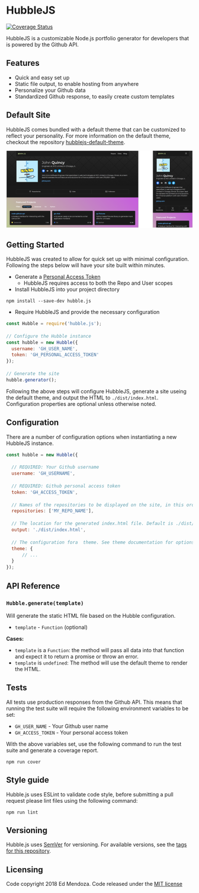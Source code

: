 # HubbleJS
[![Coverage Status](https://coveralls.io/repos/github/Polyneue/hubblejs/badge.svg?branch=master)](https://coveralls.io/github/Polyneue/hubblejs?branch=master)

HubbleJS is a customizable Node.js portfolio generator for developers that is powered by the Github API. 

## Features

* Quick and easy set up
* Static file output, to enable hosting from anywhere
* Personalize your Github data
* Standardized Github response, to easily create custom templates

## Default Site

HubbleJS comes bundled with a default theme that can be customized to reflect your personality. For more information on the default theme, checkout the repository [hubblejs-default-theme](https://github.com/Polyneue/hubblejs-default-theme).

![HubbleJS Default Theme - Dark](https://raw.githubusercontent.com/Polyneue/hubblejs-default-theme/master/examples/images/hubblejs-default-theme-dark-example-1.png)

## Getting Started

HubbleJS was created to allow for quick set up with minimal configuration. Following the steps below will have your site built within minutes.

* Generate a [Personal Access Token](https://github.com/settings/tokens)
    * HubbleJS requires access to both the Repo and User scopes
* Install HubbleJS into your project directory

```shell
npm install --save-dev hubble.js
```

* Require HubbleJS and provide the necessary configuration

```javascript
const Hubble = require('hubble.js');

// Configure the Hubble instance
const hubble = new Hubble({
  username: 'GH_USER_NAME',
  token: 'GH_PERSONAL_ACCESS_TOKEN'
});

// Generate the site
hubble.generator();
```

Following the above steps will configure HubbleJS, generate a site useing the default theme, and output the HTML to `./dist/index.html`. Configuration properties are optional unless otherwise noted.

## Configuration

There are a number of configuration options when instantiating a new HubbleJS instance.

```javascript
const hubble = new Hubble({
  
  // REQUIRED: Your Github username
  username: 'GH_USERNAME',

  // REQUIRED: Github personal access token
  token: 'GH_ACCESS_TOKEN',

  // Names of the repositories to be displayed on the site, in this order. Default is All.
  repositories: ['MY_REPO_NAME'],

  // The location for the generated index.html file. Default is ./dist/index.html
  output: './dist/index.html',

  // The configuration fora  theme. See theme documentation for options.
  theme: {
      // ...
  }
});

```

## API Reference

### `Hubble.generate(template)`
Will generate the static HTML file based on the Hubble configuration.

* `template` - `Function` (optional)

**Cases:**

* `template` is a `Function`: the method will pass all data into that function and expect it to return a promise or throw an error.
* `template` is `undefined`: The method will use the default theme to render the HTML.

## Tests

All tests use production responses from the Github API. This means that running the test suite will require the following environment variables to be set:

* `GH_USER_NAME` - Your Github user name
* `GH_ACCESS_TOKEN` - Your personal access token

With the above variables set, use the following command to run the test suite and generate a coverage report.

```shell
npm run cover
```

## Style guide

Hubble.js uses ESLint to validate code style, before submitting a pull request please lint files using the following command:

```shell
npm run lint
```

## Versioning

Hubble.js uses [SemVer](http://semver.org/) for versioning. For available versions, see the [tags for this repository](/tags).

## Licensing

Code copyright 2018 Ed Mendoza. Code released under the [MIT license](./LICENSE)